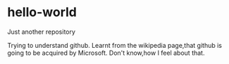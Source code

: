 # hello-world
Just another repository

Trying to understand github.
Learnt from the wikipedia page,that github is going to be acquired by Microsoft.
Don't know,how I feel about that.
